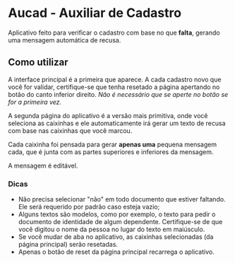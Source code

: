 # Aucad - Auxiliar de Cadastro

Aplicativo feito para verificar o cadastro com base no que **falta**, gerando uma mensagem automática de recusa.

## Como utilizar

A interface principal é a primeira que aparece. A cada cadastro novo que você for validar, certifique-se que tenha resetado a página apertando no botão do canto inferior direito.
*Não é necessário que se aperte no botão se for a primeira vez.*

A segunda página do aplicativo é a versão mais primitiva, onde você seleciona as caixinhas e ele automaticamente irá gerar um texto de recusa com base nas caixinhas que você marcou.

Cada caixinha foi pensada para gerar **apenas uma** pequena mensagem cada, que é junta com as partes superiores e inferiores da mensagem.

A mensagem é editável.

### Dicas

- Não precisa selecionar "não" em todo documento que estiver faltando. Ele será requerido por padrão caso esteja vazio;
- Alguns textos são modelos, como por exemplo, o texto para pedir o documento de identidade de algum dependente. Certifique-se de que você digitou o nome da pessoa no lugar do texto em maiúsculo.
- Se você mudar de aba no aplicativo, as caixinhas selecionadas (da página principal) serão resetadas.
- Apenas o botão de reset da página principal recarrega o aplicativo.
